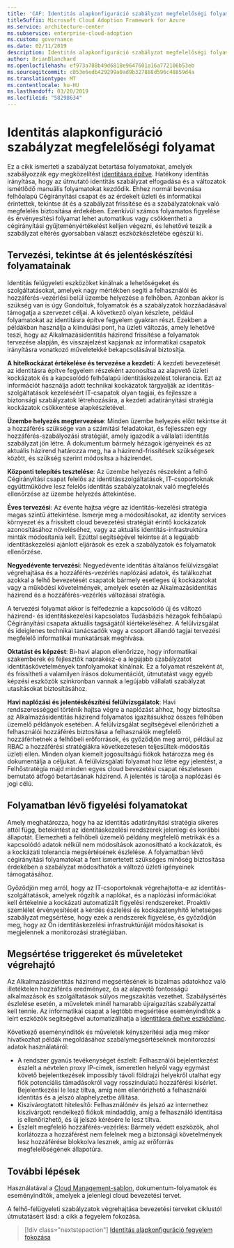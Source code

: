 ```yaml
---
title: 'CAF: Identitás alapkonfiguráció szabályzat megfelelőségi folyamat'
titleSuffix: Microsoft Cloud Adoption Framework for Azure
ms.service: architecture-center
ms.subservice: enterprise-cloud-adoption
ms.custom: governance
ms.date: 02/11/2019
description: Identitás alapkonfiguráció szabályzat megfelelőségi folyamat
author: BrianBlanchard
ms.openlocfilehash: ef973a788b49d6818e9647601a16a772106b53eb
ms.sourcegitcommit: c053e6edb429299a0ad9b327888d596c48859d4a
ms.translationtype: MT
ms.contentlocale: hu-HU
ms.lasthandoff: 03/20/2019
ms.locfileid: "58298634"
---
```

# <a name="identity-baseline-policy-compliance-processes"></a>Identitás alapkonfiguráció szabályzat megfelelőségi folyamat

Ez a cikk ismerteti a szabályzat betartása folyamatokat, amelyek szabályozzák egy megközelítést [identitásra építve](./overview.md). Hatékony identitás irányítása, hogy az útmutató identitás szabályzat elfogadása és a változatok ismétlődő manuális folyamatokat kezdődik. Ehhez normál bevonása felhőalapú Cégirányítási csapat és az érdekelt üzleti és informatikai érintettek, tekintse át és a szabályzat frissítése és a szabályzatoknak való megfelelés biztosítása érdekében. Ezenkívül számos folyamatos figyelése és érvényesítési folyamat lehet automatikus vagy csökkentheti a cégirányítási gyűjteményértékelést kelljen végezni, és lehetővé teszik a szabályzat eltérés gyorsabban választ eszközkészletébe egészül ki.

## <a name="planning-review-and-reporting-processes"></a>Tervezési, tekintse át és jelentéskészítési folyamatainak

Identitás felügyeleti eszközöket kínálnak a lehetőségeket és szolgáltatásokat, amelyek nagy mértékben segíti a felhasználói és hozzáférés-vezérlési belül üzembe helyezése a felhőben. Azonban akkor is szükség van is úgy Gondoltuk, folyamatok és a szabályzatok hozzáadásával támogatja a szervezet céljai. A következő olyan készlete, például folyamatokat az identitásra építve fegyelem gyakran részt. Ezekben a példákban használja a kiindulási pont, ha üzleti változás, amely lehetővé teszi, hogy az Alkalmazásidentitás házirend frissítése a folyamatok tervezése alapján, és visszajelzést kapjanak az informatikai csapatok irányításra vonatkozó műveletekké bekapcsolásával biztosítja.

**A hitelkockázat értékelése és tervezése a kezdeti**: A kezdeti bevezetését az identitásra építve fegyelem részeként azonosítsa az alapvető üzleti kockázatok és a kapcsolódó felhőalapú identitáskezelést tolerancia. Ezt az információt használja adott technikai kockázatok tárgyalják az identitás-szolgáltatások kezeléséért IT-csapatok olyan tagjai, és fejlessze a biztonsági szabályzatok létrehozására, a kezdeti adatirányítási stratégia kockázatok csökkentése alapkészletével.

**Üzembe helyezés megtervezése**: Minden üzembe helyezés előtt tekintse át a hozzáférés szüksége van a számítási feladatokat, és fejlesszen egy hozzáférés-szabályozási stratégiát, amely igazodik a vállalati identitás szabályzat jön létre. A dokumentum bármely hézagok igényeinek és az aktuális házirend határozza meg, ha a házirend-frissítések szükségesek között, és szükség szerint módosítsa a házirendet.

**Központi telepítés tesztelése**: Az üzembe helyezés részeként a felhő Cégirányítási csapat felelős az identitásszolgáltatások, IT-csoportoknak együttműködve lesz felelős identitás szabályzatoknak való megfelelés ellenőrzése az üzembe helyezés áttekintése.

**Éves tervezési**: Az évente hajtsa végre az identitás-kezelési stratégia magas szintű áttekintése. Ismerje meg a módosításokat, az identity services környezet és a frissített cloud bevezetési stratégiát érintő kockázatok azonosításához növeléséhez, vagy az aktuális identitás-infrastruktúra minták módosítania kell. Ezúttal segítségével tekintse át a legújabb identitáskezelési ajánlott eljárások és ezek a szabályzatok és folyamatok ellenőrzése.

**Negyedévente tervezési**: Negyedévente identitás általános felülvizsgálat végrehajtása és a hozzáférés-vezérlés naplózási adatok, és találkozhat azokkal a felhő bevezetését csapatok bármely esetleges új kockázatokat vagy a működési követelmények, amelyek esetén az Alkalmazásidentitás házirend és a hozzáférés-vezérlés változásai stratégia.

A tervezési folyamat akkor is felfedeznie a kapcsolódó új és változó házirend- és identitáskezelési kapcsolatos Tudásbázis hézagok felhőalapú Cégirányítási csapata aktuális tagságától kiértékeléséhez. A felülvizsgálat és ideiglenes technikai tanácsadók vagy a csoport állandó tagjai tervezési megfelelő informatikai munkatársak meghívása.  

**Oktatást és képzést**: Bi-havi alapon ellenőrizze, hogy informatikai szakemberek és fejlesztők naprakész-e a legújabb szabályzatot identitáskövetelmények tanfolyamokat kínálnak. Ez a folyamat részeként át, és frissítheti a valamilyen írásos dokumentációt, útmutatást vagy egyéb képzési eszközök szinkronban vannak a legújabb vállalati szabályzat utasításokat biztosításához.

**Havi naplózási és jelentéskészítési felülvizsgálatok**: Havi rendszerességgel történik hajtsa végre a naplózást ahhoz, hogy biztosítsa az Alkalmazásidentitás házirend folyamatos igazításukhoz összes felhőben üzemelő példányok esetében. A felülvizsgálat segítségével ellenőrizheti a felhasználói hozzáférés biztosítása a felhasználók megfelelő hozzáférhetnek a felhőbeli erőforrások, és győződjön meg arról, például az RBAC a hozzáférési stratégiákra következetesen teljesültek-módosítás üzleti ellen. Minden olyan kiemelt jogosultságú fiókok határozza meg és dokumentálja a céljukat. A felülvizsgálati folyamat hoz létre egy jelentést, a Felhőstratégia majd minden egyes cloud bevezetési csapat részletesen bemutató átfogó betartásának házirend. A jelentés is tárolja a naplózási és jogi célú.

## <a name="ongoing-monitoring-processes"></a>Folyamatban lévő figyelési folyamatokat

Amely meghatározza, hogy ha az identitás adatirányítási stratégia sikeres attól függ, betekintést az identitáskezelési rendszerek jelenlegi és korábbi állapotát. Elemezheti a felhőbeli üzemelő példány megfelelő metrikák és a kapcsolódó adatok nélkül nem módosítások azonosítható a kockázatok, és a kockázati tolerancia megsértésének észlelése. A folyamatban lévő cégirányítási folyamatokat a fent ismertetett szükséges minőség biztosítása érdekében a szabályzat módosíthatók a változó üzleti igényeinek támogatásához.

Győződjön meg arról, hogy az IT-csoportoknak végrehajtotta-e az identitás-szolgáltatások, amelyek rögzítik a naplókat, és a naplózási információkat kell értékelnie a kockázati automatizált figyelési rendszereket. Proaktív szemlélet érvényesítését a kérdés észlelési és kockázatenyhítő lehetséges szabályzat megsértése, hogy ezek a rendszerek figyelése, és győződjön meg, hogy az Ön identitáskezelési infrastruktúráját módosításokat is megjelennek a monitorozási stratégiában.

## <a name="violation-triggers-and-enforcement-actions"></a>Megsértése triggereket és műveleteket végrehajtó

Az Alkalmazásidentitás házirend megsértésének is bizalmas adatokhoz való illetéktelen hozzáférés eredményez, és az alapvető fontosságú alkalmazások és szolgáltatások súlyos megszakítás vezethet. Szabálysértés észlelése esetén, a műveletek minél hamarabb újraigazítás szabályzattal kell tennie. Az informatikai csapat a legtöbb megsértése eseményindítók a leírt eszközök segítségével automatizálhatja a [identitásra építve eszközlánc](toolchain.md).

Következő eseményindítók és műveletek kényszerítési adja meg mikor hivatkozhat példák megoldásához szabálymegsértéseknek monitorozási adatok használatáról:

- A rendszer gyanús tevékenységet észlelt: Felhasználói bejelentkezést észlelt a névtelen proxy IP-címek, ismeretlen helyről vagy egymást követő bejelentkezések impossibly távoli földrajzi helyekről utalhat egy fiók potenciális támadásokról vagy rosszindulatú hozzáférési kísérlet. Bejelentkezési le lesz tiltva, amíg nem ellenőrizhető a felhasználói identitás és a jelszó alaphelyzetbe állítása.
- Kiszivárogtatott hitelesítő: Felhasználónév és jelszó az internethez kiszivárgott rendelkező fiókok mindaddig, amíg a felhasználó identitása is ellenőrizhető, és új jelszó kérésére le lesz tiltva.
- Észlelt megfelelő hozzáférés-vezérlés: Bármely védett eszközök, ahol korlátozza a hozzáférést nem felelnek meg a biztonsági követelmények lesz hozzáférése blokkolva lesznek, amíg az erőforrás megfelelőségének állapotúra.

## <a name="next-steps"></a>További lépések

Használatával a [Cloud Management-sablon](./template.md), dokumentum-folyamatok és eseményindítók, amelyek a jelenlegi cloud bevezetési tervet.

A felhő-felügyeleti szabályzatok végrehajtása bevezetési terveket ciklustól útmutatásért lásd: a cikk a fegyelem fokozása.

> [!div class="nextstepaction"]
> [Identitás alapkonfiguráció fegyelem fokozása](./discipline-improvement.md)
